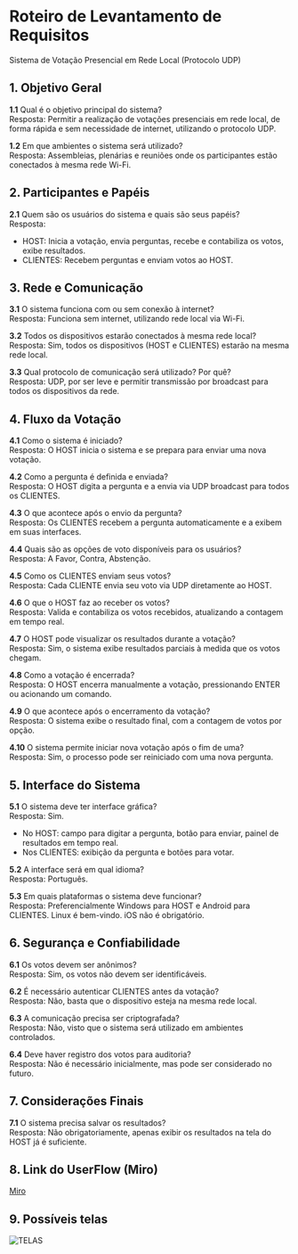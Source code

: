 # Roteiro de Levantamento de Requisitos  
Sistema de Votação Presencial em Rede Local (Protocolo UDP)

## 1. Objetivo Geral

**1.1** Qual é o objetivo principal do sistema?  
Resposta: Permitir a realização de votações presenciais em rede local, de forma rápida e sem necessidade de internet, utilizando o protocolo UDP.

**1.2** Em que ambientes o sistema será utilizado?  
Resposta: Assembleias, plenárias e reuniões onde os participantes estão conectados à mesma rede Wi-Fi.

## 2. Participantes e Papéis

**2.1** Quem são os usuários do sistema e quais são seus papéis?  
Resposta:  
- HOST: Inicia a votação, envia perguntas, recebe e contabiliza os votos, exibe resultados.  
- CLIENTES: Recebem perguntas e enviam votos ao HOST.

## 3. Rede e Comunicação

**3.1** O sistema funciona com ou sem conexão à internet?  
Resposta: Funciona sem internet, utilizando rede local via Wi-Fi.

**3.2** Todos os dispositivos estarão conectados à mesma rede local?  
Resposta: Sim, todos os dispositivos (HOST e CLIENTES) estarão na mesma rede local.

**3.3** Qual protocolo de comunicação será utilizado? Por quê?  
Resposta: UDP, por ser leve e permitir transmissão por broadcast para todos os dispositivos da rede.

## 4. Fluxo da Votação

**4.1** Como o sistema é iniciado?  
Resposta: O HOST inicia o sistema e se prepara para enviar uma nova votação.

**4.2** Como a pergunta é definida e enviada?  
Resposta: O HOST digita a pergunta e a envia via UDP broadcast para todos os CLIENTES.

**4.3** O que acontece após o envio da pergunta?  
Resposta: Os CLIENTES recebem a pergunta automaticamente e a exibem em suas interfaces.

**4.4** Quais são as opções de voto disponíveis para os usuários?  
Resposta: A Favor, Contra, Abstenção.

**4.5** Como os CLIENTES enviam seus votos?  
Resposta: Cada CLIENTE envia seu voto via UDP diretamente ao HOST.

**4.6** O que o HOST faz ao receber os votos?  
Resposta: Valida e contabiliza os votos recebidos, atualizando a contagem em tempo real.

**4.7** O HOST pode visualizar os resultados durante a votação?  
Resposta: Sim, o sistema exibe resultados parciais à medida que os votos chegam.

**4.8** Como a votação é encerrada?  
Resposta: O HOST encerra manualmente a votação, pressionando ENTER ou acionando um comando.

**4.9** O que acontece após o encerramento da votação?  
Resposta: O sistema exibe o resultado final, com a contagem de votos por opção.

**4.10** O sistema permite iniciar nova votação após o fim de uma?  
Resposta: Sim, o processo pode ser reiniciado com uma nova pergunta.

## 5. Interface do Sistema

**5.1** O sistema deve ter interface gráfica?  
Resposta: Sim.  
- No HOST: campo para digitar a pergunta, botão para enviar, painel de resultados em tempo real.  
- Nos CLIENTES: exibição da pergunta e botões para votar.

**5.2** A interface será em qual idioma?  
Resposta: Português.

**5.3** Em quais plataformas o sistema deve funcionar?  
Resposta: Preferencialmente Windows para HOST e Android para CLIENTES. Linux é bem-vindo. iOS não é obrigatório.

## 6. Segurança e Confiabilidade

**6.1** Os votos devem ser anônimos?  
Resposta: Sim, os votos não devem ser identificáveis.

**6.2** É necessário autenticar CLIENTES antes da votação?  
Resposta: Não, basta que o dispositivo esteja na mesma rede local.

**6.3** A comunicação precisa ser criptografada?  
Resposta: Não, visto que o sistema será utilizado em ambientes controlados.

**6.4** Deve haver registro dos votos para auditoria?  
Resposta: Não é necessário inicialmente, mas pode ser considerado no futuro.

## 7. Considerações Finais

**7.1** O sistema precisa salvar os resultados?  
Resposta: Não obrigatoriamente, apenas exibir os resultados na tela do HOST já é suficiente.

## 8. Link do UserFlow (Miro)

[Miro](https://miro.com/app/board/uXjVIJOVs_Y=/?utm_source=notification&utm_medium=email&utm_campaign=daily-updates&utm_content=view-activity&lid=8hnc0q4xt65k)


## 9. Possíveis telas



![TELAS](https://github.com/user-attachments/assets/bdfccc66-6051-4da2-847d-b0201e734c21)


